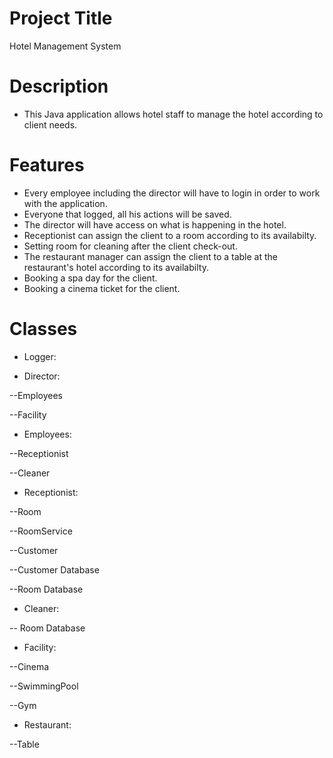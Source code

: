 # Project Title
Hotel Management System
# Description
- This Java application allows hotel staff to manage the hotel according to client needs.  
# Features
- Every employee including the director will have to login in order to work with the application.
- Everyone that logged, all his actions will be saved.
- The director will have access on what is happening in the hotel.
- Receptionist can assign the client to a room according to its availabilty.
- Setting room for cleaning
 after the client check-out.
- The restaurant manager can assign the client to a table at the restaurant's hotel according to its availabilty.
- Booking a spa day for the client.
- Booking a cinema ticket for the client.
# Classes

- Logger:

- Director:

--Employees

--Facility

- Employees:

--Receptionist

--Cleaner

- Receptionist:

--Room

--RoomService

--Customer

--Customer Database

--Room Database

- Cleaner:

-- Room Database

- Facility:

--Cinema

--SwimmingPool

--Gym

- Restaurant:	

--Table


